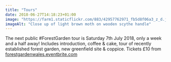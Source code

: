 ```yaml
---
title: "Tours"
date: 2018-06-27T14:18:23+01:00
image: "https://farm1.staticflickr.com/883/42957762971_fb5d8f06a3_z_d.jpg"
imageAlt: "Close up of light brown moth on wooden scythe handle"
---
```


The next public #ForestGarden tour is Saturday 7th July 2018, only a week and a half away! Includes introduction, coffee & cake, tour of recently established forest garden, new greenfield site & coppice. Tickets £10 from [forestgardenwales.eventbrite.com](http://forestgardenwales.eventbrite.com)
